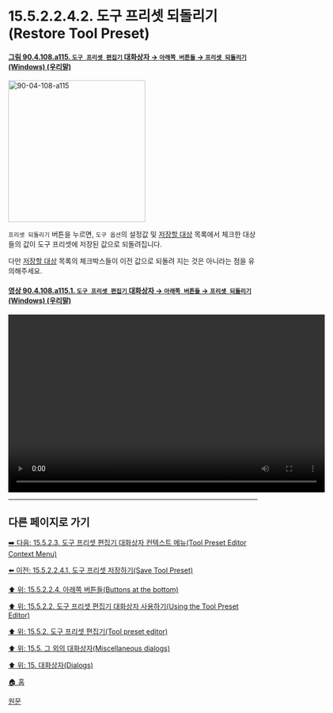 # 15.5.2.2.4.2. 도구 프리셋 되돌리기(Restore Tool Preset)

<a id="90-04-108-a115"></a>

#### [그림 90.4.108.a115. `도구 프리셋 편집기` 대화상자 → `아래쪽 버튼들` → `프리셋 되돌리기` (Windows) (우리말)](./90-04-0108-tool_preset_editor.md#90-04-108-a115)
<img width="277" height="287" alt="90-04-108-a115" src="https://github.com/user-attachments/assets/fd23b5ab-2699-4c30-94bd-57bab08428b7" />

`프리셋 되돌리기` 버튼을 누르면, `도구 옵션`의 설정값 및 [저장할 대상](./15-05-02-02-03-03-edit_apply_stored_targets.md) 목록에서 체크한 대상들의 값이 도구 프리셋에 저장된 값으로 되돌려집니다.

다만 [저장할 대상](./15-05-02-02-03-03-edit_apply_stored_targets.md) 목록의 체크박스들이 이전 값으로 되돌려 지는 것은 아니라는 점을 유의해주세요.

<a id="90-04-108-a115-01"></a>

#### [영상 90.4.108.a115.1. `도구 프리셋 편집기` 대화상자 → `아래쪽 버튼들` → `프리셋 되돌리기` (Windows) (우리말)](./90-04-0108-tool_preset_editor.md#90-04-108-a115-01)
<video controls="controls" width="640" height="360" src="https://github.com/user-attachments/assets/5df40e3c-60eb-4a1f-a571-85b009abe1c5"></video>

***

## 다른 페이지로 가기

[➡️ 다음: 15.5.2.3. 도구 프리셋 편집기 대화상자 컨텍스트 메뉴(Tool Preset Editor Context Menu)](./15-05-02-03-00-tool_preset_editor_context_menu.md)

[⬅️ 이전: 15.5.2.2.4.1. 도구 프리셋 저장하기(Save Tool Preset)](./15-05-02-02-04-01-save_tool_preset.md)

[⬆️ 위: 15.5.2.2.4. 아래쪽 버튼들(Buttons at the bottom)](./15-05-02-02-04-00-buttons_at_the_bottom.md)

[⬆️ 위: 15.5.2.2. 도구 프리셋 편집기 대화상자 사용하기(Using the Tool Preset Editor)](./15-05-02-02-00-using_the_tool_preset_editor.md)

[⬆️ 위: 15.5.2. 도구 프리셋 편집기(Tool preset editor)](./15-05-02-00-tool-preset-editor.md)

[⬆️ 위: 15.5. 그 외의 대화상자(Miscellaneous dialogs)](./15-05-00-miscellaneous-dialogs.md)

[⬆️ 위: 15. 대화상자(Dialogs)](./15-00-dialogs.md)

[🏠 홈](./00-home.md)

[원문](https://docs.gimp.org/2.10/ko/gimp-tool-preset-editor-dialog.html#idm21626)